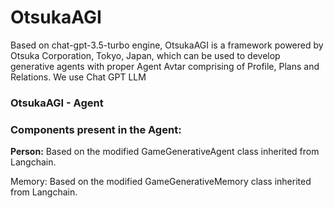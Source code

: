 # OtsukaAGI

Based on chat-gpt-3.5-turbo engine, OtsukaAGI is a framework powered by Otsuka Corporation, Tokyo, Japan, which can be used to develop generative agents
with proper Agent Avtar comprising of Profile, Plans and Relations.
We use Chat GPT LLM 

### OtsukaAGI - Agent
### Components present in the Agent:
__Person:__ Based on the modified GameGenerativeAgent class inherited from Langchain. <br>

Memory: Based on the modified GameGenerativeMemory class inherited from Langchain. <br>



